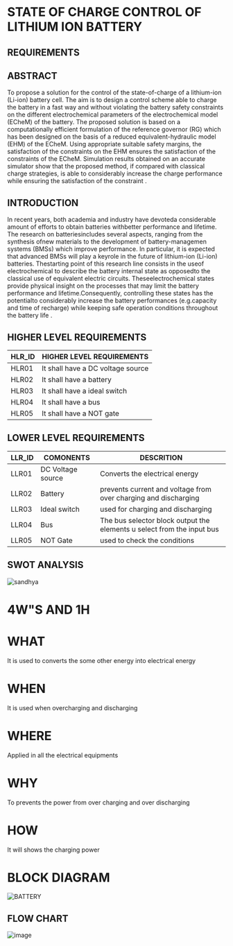# STATE OF CHARGE CONTROL OF LITHIUM ION BATTERY
## REQUIREMENTS

## ABSTRACT
  To propose a solution for the control of the state-of-charge of a lithium-ion (Li-ion) battery cell. The aim is to design a control scheme able to charge the battery in a fast way and without violating the battery safety constraints on the different electrochemical parameters of the electrochemical model (ECheM) of the battery. The proposed solution is based on a computationally efficient formulation of the reference governor (RG) which has been designed on the basis of a reduced equivalent-hydraulic model (EHM) of the ECheM. Using appropriate suitable safety margins, the satisfaction of the constraints on the EHM ensures the satisfaction of the constraints of the ECheM. Simulation results obtained on an accurate simulator show that the proposed method, if compared with classical charge strategies, is able to considerably increase the charge performance while ensuring the satisfaction of the constraint	.

## INTRODUCTION
   In recent years, both academia and industry have devoteda considerable amount of efforts to obtain batteries withbetter performance and lifetime. The research on batteriesincludes several aspects, ranging from the synthesis ofnew materials to the development of battery-managemen systems (BMSs) which improve performance. In particular, it is expected that advanced BMSs will play a keyrole in the future of lithium-ion (Li-ion) batteries. Thestarting point of this research line consists in the useof electrochemical  to describe the battery internal state as opposedto the classical use of equivalent electric circuits. Theseelectrochemical states provide physical insight on the processes that may limit the battery performance and lifetime.Consequently, controlling these states has the potentialto considerably increase the battery performances (e.g.capacity and time of recharge) while keeping safe operation conditions throughout the battery life .
   
## HIGHER LEVEL REQUIREMENTS
|HLR_ID|HIGHER LEVEL REQUIREMENTS|
|--|--|
|HLR01| It shall have a DC voltage source|
|HLR02|It shall have a battery|
|HLR03|It shall have a ideal switch|
|HLR04|It shall have a bus|
|HLR05|It shall have a NOT gate|

## LOWER LEVEL REQUIREMENTS
|LLR_ID|COMONENTS|DESCRITION|
|--|--|--|
|LLR01|DC Voltage source|Converts the electrical energy|
|LLR02|Battery|prevents current and voltage from over charging and discharging|
|LLR03|Ideal switch|used for charging and discharging|
|LLR04|Bus|The bus selector block output the elements u select from the input bus|
|LLR05|NOT Gate|used to check the conditions|

## SWOT ANALYSIS

![sandhya](https://user-images.githubusercontent.com/99087988/160098631-656fae52-7c5e-48d0-a5e2-ec5ab1579c7b.png)

# 4W"S AND 1H
# WHAT
  It is used to converts the some other energy into electrical energy
# WHEN
  It is used when overcharging and discharging
# WHERE
  Applied in all the electrical equipments
# WHY
  To prevents the power from over charging and over discharging
# HOW
  It will shows the charging power
  
# BLOCK DIAGRAM

![BATTERY](https://user-images.githubusercontent.com/99087988/160115769-6966ebdf-8a5c-4cfa-b601-4059c7e390e8.PNG)

## FLOW CHART

![image](https://user-images.githubusercontent.com/99087988/160226486-eda77cf3-2337-4933-8ab3-57ec18848493.png)




  

   
  





